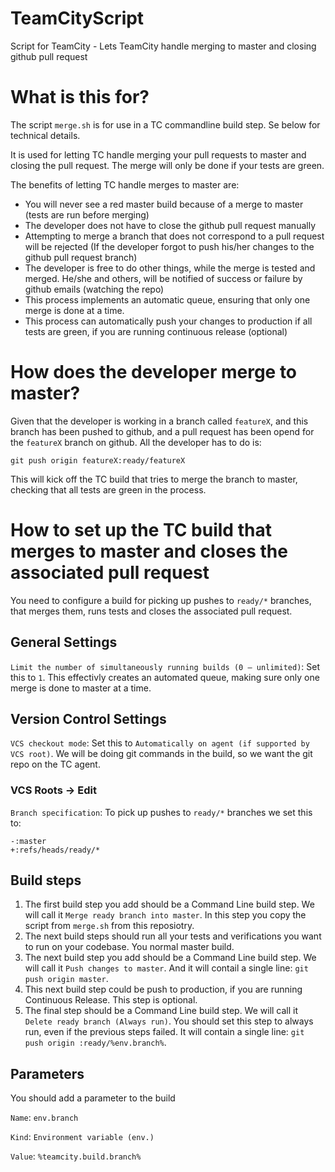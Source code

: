 # TeamCityScript
Script for TeamCity - Lets TeamCity handle merging to master and closing github pull request

# What is this for?
The script `merge.sh` is for use in a TC commandline build step. Se below for technical details.

It is used for letting TC handle merging your pull requests to master and closing the pull request. The merge will only be done if your tests are green.

The benefits of letting TC handle merges to master are:
- You will never see a red master build because of a merge to master (tests are run before merging)
- The developer does not have to close the github pull request manually
- Attempting to merge a branch that does not correspond to a pull request will be rejected (If the developer forgot to push his/her changes to the github pull request branch)
- The developer is free to do other things, while the merge is tested and merged. He/she and others, will be notified of success or failure by github emails (watching the repo)
- This process implements an automatic queue, ensuring that only one merge is done at a time.
- This process can automatically push your changes to production if all tests are green, if you are running continuous release (optional)

# How does the developer merge to master?
Given that the developer is working in a branch called `featureX`, and this branch has been pushed to github, and a pull request has been opend for the `featureX` branch on github. All the developer has to do is:
```
git push origin featureX:ready/featureX
```

This will kick off the TC build that tries to merge the branch to master, checking that all tests are green in the process.

# How to set up the TC build that merges to master and closes the associated pull request
You need to configure a build for picking up pushes to `ready/*` branches, that merges them, runs tests and closes the associated pull request.

## General Settings
`Limit the number of simultaneously running builds (0 — unlimited)`: Set this to `1`. This effectivly creates an automated queue, making sure only one merge is done to master at a time.

## Version Control Settings
`VCS checkout mode`: Set this to `Automatically on agent (if supported by VCS root)`. We will be doing git commands in the build, so we want the git repo on the TC agent.

### VCS Roots -> Edit
`Branch specification`: To pick up pushes to `ready/*` branches we set this to:
```
-:master
+:refs/heads/ready/*
```

## Build steps

1. The first build step you add should be a Command Line build step. We will call it `Merge ready branch into master`. In this step you copy the script from `merge.sh` from this reposiotry.
2. The next build steps should run all your tests and verifications you want to run on your codebase. You normal master build.
3. The next build step you add should be a Command Line build step. We will call it `Push changes to master`. And it will contail a single line: `git push origin master`.
4. This next build step could be push to production, if you are running Continuous Release. This step is optional.
5. The final step should be a Command Line build step. We will call it `Delete ready branch (Always run)`. You should set this step to always run, even if the previous steps failed. It will contain a single line: `git push origin :ready/%env.branch%`. 

## Parameters
You should add a parameter to the build

`Name`: `env.branch`

`Kind`: `Environment variable (env.)`

`Value`: `%teamcity.build.branch%`

